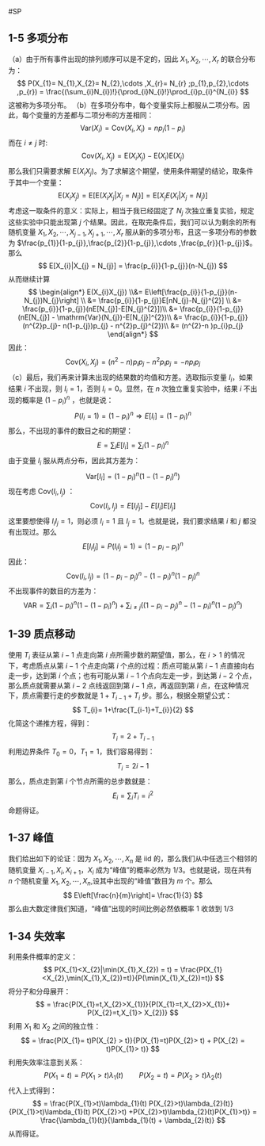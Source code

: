 #SP 

## 1-5 多项分布
（a）由于所有事件出现的排列顺序可以是不定的，因此 $X_{1}, X_{2},\cdots ,X_{r}$ 的联合分布为：
$$
P(X_{1}= N_{1},X_{2}= N_{2},\cdots ,X_{r}= N_{r} ;p_{1},p_{2},\cdots ,p_{r}) = \frac{(\sum_{i}N_{i})!}{\prod_{i}N_{i}!}\prod_{i}p_{i}^{N_{i}}
$$
这被称为多项分布。
（b）在多项分布中，每个变量实际上都服从二项分布。因此，每个变量的方差都与二项分布的方差相同：
$$
\mathrm{Var}(X_{i}) = \mathrm{Cov}(X_{i},X_{i}) = np_{i}(1-p_{i})
$$
而在 $i \not = j$ 时:
$$
\mathrm{Cov}(X_{i},X_{j}) = \mathrm{E}(X_{i}X_{j}) - \mathrm{E}(X_{i})\mathrm{E}(X_{j}) 
$$
那么我们只需要求解 $\mathrm{E}(X_{i}X_{j})$。为了求解这个期望，使用条件期望的结论，取条件于其中一个变量：
$$
\mathrm{E}(X_{i}X_{j}) = \mathrm{E}[\mathrm{E}(X_{i}X_{j}|X_{j}  = N_{j})]  = \mathrm{E}[X_{j}E(X_{i}|X_{j}= N_{j})]
$$
考虑这一取条件的意义：实际上，相当于我已经固定了 $N_{j}$ 次独立重复实验，规定这些实验中只能出现第 $j$ 个结果。因此，在取完条件后，我们可以认为剩余的所有随机变量 $X_{1}, X_{2},\cdots ,X_{j-1}, X_{j+1},\cdots ,X_{r}$ 服从新的多项分布，且这一多项分布的参数为 $\frac{p_{1}}{1-p_{j}},\frac{p_{2}}{1-p_{j}},\cdots ,\frac{p_{r}}{1-p_{j}}$。那么
$$
E[X_{i}|X_{j} = N_{j}] = \frac{p_{i}}{1-p_{j}}(n-N_{j})
$$
从而继续计算
$$
\begin{align*}
E(X_{i}X_{j}) \\&=  E\left[\frac{p_{i}}{1-p_{j}}(n-N_{j})N_{j}\right] \\ &=   \frac{p_{i}}{1-p_{j}}E[nN_{j}-N_{j}^{2}] \\
&= \frac{p_{i}}{1-p_{j}}(nE[N_{j}]-E[N_{j}^{2}])\\
&= \frac{p_{i}}{1-p_{j}}(nE[N_{j}] - \mathrm{Var}(N_{j})-E[N_{j}]^{2})\\
&= \frac{p_{i}}{1-p_{j}}(n^{2}p_{j}- n(1-p_{j})p_{j} - n^{2}p_{j}^{2})\\
&= (n^{2}-n )p_{i}p_{j}
\end{align*}
$$
因此：
$$
\mathrm{Cov}(X_{i},X_{j}) = (n^{2}-n) p_{i}p_{j} - n^{2}p_{i}p_{j} = -np_{i}p_{j}
$$
（c）最后，我们再来计算未出现的结果数的均值和方差。选取指示变量 $I_{i}$，如果结果 $i$ 不出现，则 $I_{i}=1$，否则 $I_{i}=0$。显然，在 $n$ 次独立重复实验中，结果 $i$ 不出现的概率是 $(1-p_i)^n$ ，也就是说：
$$
P(I_{i}=1) = (1-p_{i})^{n} \Rightarrow E[I_{i}] = (1-p_{i})^{n}
$$
那么，不出现的事件的数目之和的期望：
$$
E = \sum_{i} E[I_{i}] = \sum_{i}(1-p_{i})^{n}
$$
由于变量 $I_{i}$ 服从两点分布，因此其方差为：
$$
\mathrm{Var}[I_{i}] = (1-p_{i})^{n}(1-(1-p_{i})^{n})
$$
现在考虑 $\mathrm{Cov}(I_{i},I_{j})$ ：
$$
\mathrm{Cov}(I_{i},I_{j}) = E[I_{i}I_{j}] - E[I_{i}]E[I_{j}] 
$$
这里要想使得 $I_{i}I_{j}=1$，则必须 $I_{i}=1$ 且 $I_{j}=1$。也就是说，我们要求结果 $i$ 和 $j$ 都没有出现过。那么
$$
E[I_{i}I_{j}] = P(I_{i}I_{j}=1) = (1-p_{i}-p_{j})^{n}
$$
因此：                                                       
$$
\mathrm{Cov}(I_{i},I_{j}) = (1-p_{i}-p_{j})^{n} - (1-p_{i})^{n}(1-p_{j})^{n}
$$
不出现事件的数目的方差为：
$$
\mathrm{VAR}  = \sum_{i} (1-p_{i})^{n}(1-(1-p_{i})^{n}) + \sum_{i \not = j}((1-p_{i}-p_{j})^{n} - (1-p_{i})^{n}(1-p_{j})^{n})
$$

## 1-39 质点移动
使用 $T_i$ 表征从第 $i-1$ 点走向第 $i$ 点所需步数的期望值，那么，在 $i>1$ 的情况下，考虑质点从第 $i-1$ 个点走向第 $i$ 个点的过程：质点可能从第 $i-1$ 点直接向右走一步，达到第 $i$ 个点；也有可能从第 $i-1$ 个点向左走一步，到达第 $i-2$ 个点，那么质点就需要从第 $i-2$ 点线返回到第 $i-1$ 点，再返回到第 $i$ 点，在这种情况下，质点需要行走的步数就是 $1+T_{i-1} +T_{i}$ 步。那么，根据全期望公式：
$$
T_{i}= 1+\frac{T_{i-1}+T_{i}}{2}
$$
化简这个递推方程，得到：
$$
T_{i} = 2 + T_{i-1} 
$$
利用边界条件 $T_{0}=0$，$T_{1}=1$，我们容易得到：
$$
T_{i} = 2i-1
$$
那么，质点走到第 $i$ 个节点所需的总步数就是：
$$
E_{i}= \sum_{i} T_{i} = i^{2}
$$
命题得证。

## 1-37 峰值
我们给出如下的论证：因为 $X_{1}, X_{2},\cdots ,X_{n}$ 是 iid 的，那么我们从中任选三个相邻的随机变量 $X_{i-1},X_{i},X_{i+1}$，$X_{i}$ 成为“峰值”的概率必然为 $1/3$。也就是说，现在共有 $n$ 个随机变量 $X_{1}, X_{2},\cdots ,X_{n}$,设其中出现的“峰值”数目为 $m$ 个。那么
$$
E\left[\frac{n}{m}\right]= \frac{1}{3}
$$
那么由大数定律我们知道，“峰值”出现的时间比例必然依概率 $1$ 收敛到 $1/3$


## 1-34 失效率
利用条件概率的定义：
$$
P(X_{1}<X_{2}|\min(X_{1},X_{2}) = t) = \frac{P(X_{1}<X_{2},\min(X_{1},X_{2})=t)}{P(\min(X_{1},X_{2})=t)}
$$
将分子和分母展开：
$$
 = \frac{P(X_{1}=t,X_{2}>X_{1})}{P(X_{1}=t,X_{2}>X_{1})+ P(X_{2}=t,X_{1}> X_{2})}
$$
利用 $X_{1}$ 和 $X_{2}$ 之间的独立性：
$$
 = \frac{P(X_{1}= t)P(X_{2} > t)}{P(X_{1}=t)P(X_{2}> t) + P(X_{2} = t)P(X_{1}> t)}
$$
利用失效率注意到关系：
$$
P(X_{1}= t) = P(X_{1} > t) \lambda_{1}(t) \qquad  P(X_{2}= t) = P(X_{2} > t) \lambda_{2}(t) 
$$
代入上式得到：
$$
 = \frac{P(X_{1}>t)\lambda_{1}(t) P(X_{2}>t)\lambda_{2}(t)}{P(X_{1}>t)\lambda_{1}(t) P(X_{2}>t) +P(X_{2}>t)\lambda_{2}(t)P(X_{1}>t)} = \frac{\lambda_{1}(t)}{\lambda_{1}(t) + \lambda_{2}(t)}
$$
从而得证。





